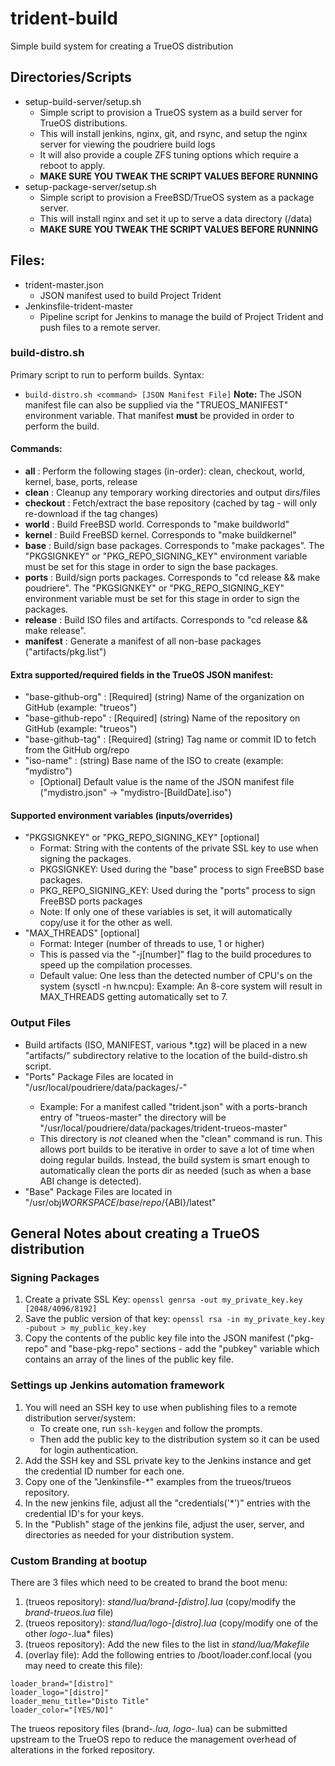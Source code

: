 # trident-build
Simple build system for creating a TrueOS distribution

## Directories/Scripts
* setup-build-server/setup.sh
   * Simple script to provision a TrueOS system as a build server for TrueOS distributions.
   * This will install jenkins, nginx, git, and rsync, and setup the nginx server for viewing the poudriere build logs
   * It will also provide a couple ZFS tuning options which require a reboot to apply.
   * **MAKE SURE YOU TWEAK THE SCRIPT VALUES BEFORE RUNNING**
* setup-package-server/setup.sh
   * Simple script to provision a FreeBSD/TrueOS system as a package server.
   * This will install nginx and set it up to serve a data directory (/data) 
   * **MAKE SURE YOU TWEAK THE SCRIPT VALUES BEFORE RUNNING**

## Files:
* trident-master.json
   * JSON manifest used to build Project Trident
* Jenkinsfile-trident-master
   * Pipeline script for Jenkins to manage the build of Project Trident and push files to a remote server.

### build-distro.sh
Primary script to run to perform builds.
Syntax:
 * `build-distro.sh <command> [JSON Manifest File]`
**Note:** The JSON manifest file can also be supplied via the "TRUEOS_MANIFEST" environment variable. That manifest **must** be provided in order to perform the build.

#### Commands:
   * **all** : Perform the following stages (in-order): clean, checkout, world, kernel, base, ports, release
   * **clean** : Cleanup any temporary working directories and output dirs/files
   * **checkout** : Fetch/extract the base repository (cached by tag - will only re-download if the tag changes)
   * **world** : Build FreeBSD world. Corresponds to "make buildworld"
   * **kernel** : Build FreeBSD kernel. Corresponds to "make buildkernel"
   * **base** : Build/sign base packages. Corresponds to "make packages". The "PKGSIGNKEY" or "PKG_REPO_SIGNING_KEY" environment variable must be set for this stage in order to sign the base packages.
   * **ports** : Build/sign ports packages. Corresponds to "cd release && make poudriere". The "PKGSIGNKEY" or "PKG_REPO_SIGNING_KEY" environment variable must be set for this stage in order to sign the packages.
   * **release** : Build ISO files and artifacts. Corresponds to "cd release && make release".
   * **manifest** : Generate a manifest of all non-base packages ("artifacts/pkg.list")
   
#### Extra supported/required fields in the TrueOS JSON manifest:
   * "base-github-org" : [Required] (string) Name of the organization on GitHub (example: "trueos")
   * "base-github-repo" : [Required] (string) Name of the repository on GitHub (example: "trueos")
   * "base-github-tag" : [Required] (string) Tag name or commit ID to fetch from the GitHub org/repo
   * "iso-name" : (string) Base name of the ISO to create (example: "mydistro")
      * [Optional] Default value is the name of the JSON manifest file ("mydistro.json" -> "mydistro-[BuildDate].iso")

#### Supported environment variables (inputs/overrides)
* "PKGSIGNKEY" or "PKG_REPO_SIGNING_KEY" [optional]
   * Format: String with the contents of the private SSL key to use when signing the packages.
   * PKGSIGNKEY: Used during the "base" process to sign FreeBSD base packages.
   * PKG_REPO_SIGNING_KEY: Used during the "ports" process to sign FreeBSD ports packages
   * Note: If only one of these variables is set, it will automatically copy/use it for the other as well.
* "MAX_THREADS" [optional]
   * Format: Integer (number of threads to use, 1 or higher)
   * This is passed via the "-j[number]" flag to the build procedures to speed up the compilation processes.
   * Default value: One less than the detected number of CPU's on the system (sysctl -n hw.ncpu): Example: An 8-core system will result in MAX_THREADS getting automatically set to 7.

### Output Files
 * Build artifacts (ISO, MANIFEST, various *.tgz) will be placed in a new "artifacts/" subdirectory relative to the location of the build-distro.sh script.
* "Ports" Package Files are located in "/usr/local/poudriere/data/packages/<manifest-name>-<ports-branch>"
   * Example: For a manifest called "trident.json" with a ports-branch entry of "trueos-master" the directory will be "/usr/local/poudriere/data/packages/trident-trueos-master"
   * This directory is *not* cleaned when the "clean" command is run. This allows port builds to be iterative in order to save a lot of time when doing regular builds. Instead, the build system is smart enough to automatically clean the ports dir as needed (such as when a base ABI change is detected).
* "Base" Package Files are located in "/usr/obj${WORKSPACE}/base/repo/${ABI}/latest"

## General Notes about creating a TrueOS distribution

### Signing Packages
1. Create a private SSL Key: `openssl genrsa -out my_private_key.key [2048/4096/8192]`
2. Save the public version of that key: `openssl rsa -in my_private_key.key -pubout > my_public_key.key`
3. Copy the contents of the public key file into the JSON manifest ("pkg-repo" and "base-pkg-repo" sections - add the "pubkey" variable which contains an array of the lines of the public key file.

### Settings up Jenkins automation framework
1. You will need an SSH key to use when publishing files to a remote distribution server/system: 
   * To create one, run `ssh-keygen` and follow the prompts.
   * Then add the public key to the distribution system so it can be used for login authentication.
2. Add the SSH key and SSL private key to the Jenkins instance and get the credential ID number for each one.
3. Copy one of the "Jenkinsfile-*" examples from the trueos/trueos repository.
4. In the new jenkins file, adjust all the "credentials('*')" entries with the credential ID's for your keys.
5. In the "Publish" stage of the jenkins file, adjust the user, server, and directories as needed for your distribution system.

### Custom Branding at bootup
There are 3 files which need to be created to brand the boot menu:
1. (trueos repository): *stand/lua/brand-[distro].lua* (copy/modify the *brand-trueos.lua* file)
2. (trueos repository): *stand/lua/logo-[distro].lua* (copy/modify one of the other *logo-*.lua* files)
3. (trueos repository): Add the new files to the list in *stand/lua/Makefile*
4. (overlay file): Add the following entries to /boot/loader.conf.local (you may need to create this file):
```
loader_brand="[distro]"
loader_logo="[distro]"
loader_menu_title="Disto Title"
loader_color="[YES/NO]"
```
The trueos repository files (brand-*.lua, logo-*.lua) can be submitted upstream to the TrueOS repo to reduce the management overhead of alterations in the forked repository.
